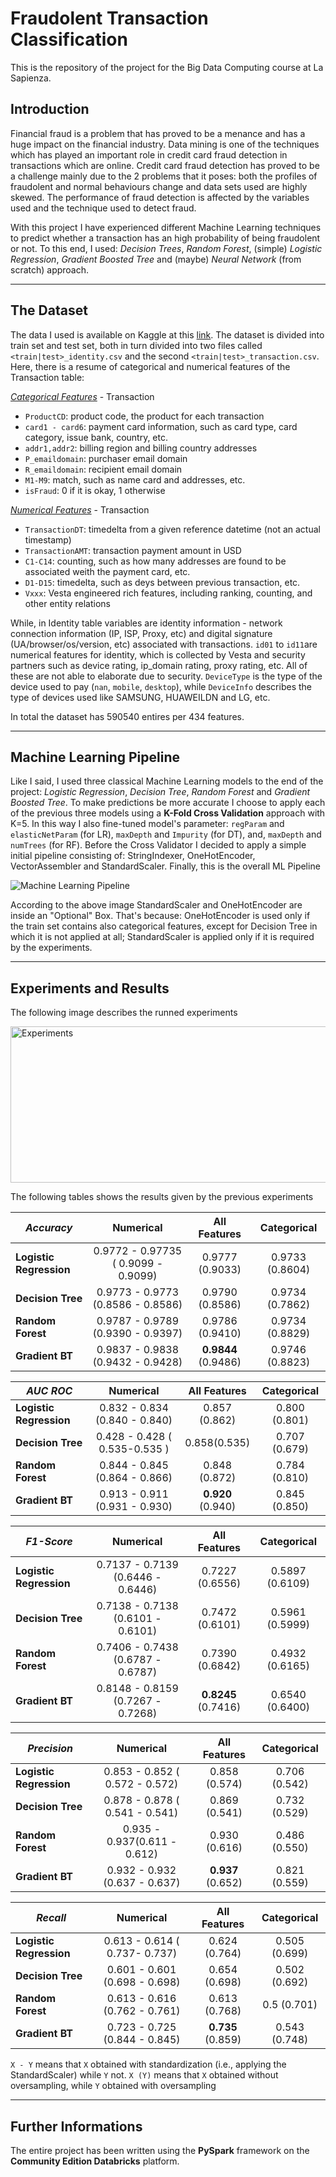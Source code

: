 # Fraudolent Transaction Classification

This is the repository of the project for the Big Data Computing course at La Sapienza.

## Introduction

Financial fraud is a problem that has proved to be a menance and has a huge impact on the financial industry. Data mining is one of the techniques which has played an important role in credit card fraud detection in transactions which are online. Credit card fraud detection has proved to be a challenge mainly due to the 2 problems that it poses: both the profiles of fraudolent and normal behaviours change and data sets used are highly skewed. The performance of fraud detection is affected by the variables used and the technique used to detect fraud.

With this project I have experienced different Machine Learning techniques to predict whether a transaction has an high probability of being fraudolent or not. To this end, I used: *Decision Trees*, *Random Forest*, (simple) *Logistic Regression*, *Gradient Boosted Tree* and (maybe) *Neural Network* (from scratch) approach. 

---

## The Dataset

The data I used is available on Kaggle at this [link](https://www.kaggle.com/c/ieee-fraud-detection). The dataset is divided into train set and test set, both in turn divided into two files called `<train|test>_identity.csv` and the second `<train|test>_transaction.csv`. Here, there is a resume of categorical and numerical features of the Transaction table:

<ins>*Categorical Features*</ins> - Transaction

- `ProductCD`: product code, the product for each transaction
- `card1 - card6`: payment card information, such as card type, card category, issue bank, country, etc.
- `addr1,addr2`: billing region and billing country addresses
- `P_emaildomain`: purchaser email domain
- `R_emaildomain`: recipient email domain
- `M1-M9`: match, such as name card and addresses, etc.
- `isFraud`: 0 if it is okay, 1 otherwise

<ins>*Numerical Features*</ins> - Transaction

- `TransactionDT`: timedelta from a given reference datetime (not an actual timestamp)
- `TransactionAMT`: transaction payment amount in USD
- `C1-C14`: counting, such as how many addresses are found to be associated weith the payment card, etc.
- `D1-D15`: timedelta, such as deys between previous transaction, etc.
- `Vxxx`: Vesta engineered rich features, including ranking, counting, and other entity relations

While, in Identity table variables are identity information - network connection information (IP, ISP, Proxy, etc) and digital signature (UA/browser/os/version, etc) associated with transactions. `id01` to `id11`are numerical features for identity, which is collected by Vesta and security partners such as device rating, ip_domain rating, proxy rating, etc. All of these are not able to elaborate due to security. `DeviceType` is the type of the device used to pay (`nan`, `mobile`, `desktop`), while `DeviceInfo` describes the type of devices used like SAMSUNG, HUAWEILDN and LG, etc. 

In total the dataset has 590540 entires per 434 features.

---

## Machine Learning Pipeline

Like I said, I used three classical Machine Learning models to the end of the project: *Logistic Regression*, *Decision Tree*, *Random Forest* and *Gradient Boosted Tree*. To make predictions be more accurate I choose to apply each of the previous three models using a **K-Fold Cross Validation** approach with K=5. In this way I also fine-tuned model's parameter: `regParam` and `elasticNetParam` (for LR), `maxDepth` and `Impurity` (for DT), and, `maxDepth` and `numTrees` (for RF). Before the Cross Validator I decided to apply a simple initial pipeline consisting of: StringIndexer, OneHotEncoder, VectorAssembler and StandardScaler. Finally, this is the overall ML Pipeline

<img src="https://i.imgur.com/48sx080.png" alt="Machine Learning Pipeline" />

According to the above image StandardScaler and OneHotEncoder are inside an "Optional" Box. That's because: OneHotEncoder is used only if the train set contains also categorical features, except for Decision Tree in which it is not applied at all; StandardScaler is applied only if it is required by the experiments.

---

## Experiments and Results

The following image describes the runned experiments

<img src="https://i.imgur.com/xlM1lDt.png" alt="Experiments" width=600 height=250/>

The following tables shows the results given by the previous experiments

|        *Accuracy*       |  **Numerical**  | **All Features** | **Categorical** |
|-------------------------|:---------------:|:----------------:|:---------------:|
| **Logistic Regression** | 0.9772 - 0.97735 ( 0.9099 - 0.9099)|   0.9777 (0.9033)|      0.9733 (0.8604) |
| **Decision Tree**       | 0.9773 - 0.9773  (0.8586 - 0.8586)|    0.9790 (0.8586)|      0.9734 (0.7862) |
| **Random Forest**       |    0.9787   - 0.9789 (0.9390 - 0.9397)|  0.9786 (0.9410)| 0.9734 (0.8829)|
| **Gradient BT**	  | 0.9837 - 0.9838 (0.9432 - 0.9428) | **0.9844** (0.9486) | 0.9746 (0.8823) |

|        *AUC ROC*       |  **Numerical**  | **All Features** | **Categorical** |
|-------------------------|:---------------:|:----------------:|:---------------:|
| **Logistic Regression** | 0.832 - 0.834 (0.840 - 0.840)|   0.857 (0.862)|      0.800 (0.801) |
| **Decision Tree**       | 0.428 - 0.428  ( 0.535-0.535 )| 0.858(0.535)|      0.707 (0.679) |
| **Random Forest**       |    0.844   - 0.845 (0.864 - 0.866)          | 0.848  (0.872)                | 0.784 (0.810)|
| **Gradient BT**	  | 0.913 - 0.911 (0.931 - 0.930) | **0.920** (0.940) | 0.845 (0.850) |

|        *F1-Score*       |  **Numerical**  | **All Features** | **Categorical** |
|-------------------------|:---------------:|:----------------:|:---------------:|
| **Logistic Regression** | 0.7137 - 0.7139 (0.6446 - 0.6446)|   0.7227 (0.6556)|      0.5897 (0.6109) |
| **Decision Tree**       | 0.7138 - 0.7138  (0.6101 - 0.6101)|  0.7472 (0.6101)|      0.5961 (0.5999) |
| **Random Forest**       |     0.7406  - 0.7438 (0.6787 - 0.6787)| 0.7390  (0.6842) | 0.4932 (0.6165)  |
| **Gradient BT**	  | 0.8148 - 0.8159 (0.7267 - 0.7268) | **0.8245** (0.7416) | 0.6540 (0.6400) |

|        *Precision*       |  **Numerical**  | **All Features** | **Categorical** |
|-------------------------|:---------------:|:----------------:|:---------------:|
| **Logistic Regression** | 0.853 - 0.852 ( 0.572 - 0.572)|   0.858 (0.574)|      0.706 (0.542) |
| **Decision Tree**       | 0.878 - 0.878  ( 0.541 - 0.541)| 0.869 (0.541)|      0.732 (0.529) |
| **Random Forest**       |     0.935  - 0.937(0.611 - 0.612)          |  0.930 (0.616)| 0.486 (0.550) |
| **Gradient BT**	  | 0.932 - 0.932 (0.637 - 0.637) | **0.937** (0.652) | 0.821 (0.559) |

|        *Recall*       |  **Numerical**  | **All Features** | **Categorical** |
|-------------------------|:---------------:|:----------------:|:---------------:|
| **Logistic Regression** | 0.613 - 0.614 ( 0.737- 0.737)|   0.624 (0.764)|      0.505 (0.699) |
| **Decision Tree**       | 0.601 - 0.601  (0.698 - 0.698)| 0.654 (0.698)| 0.502 (0.692) |
| **Random Forest**       |    0.613   - 0.616 (0.762 - 0.761) | 0.613  (0.768)| 0.5 (0.701)|
| **Gradient BT**	  | 0.723 - 0.725 (0.844 - 0.845) | **0.735** (0.859) | 0.543 (0.748) |

`X - Y` means that `X` obtained with standardization (i.e., applying the StandardScaler) while `Y` not.
`X (Y)` means that `X` obtained without oversampling, while `Y` obtained with oversampling

---

## Further Informations

The entire project has been written using the **PySpark** framework on the **Community Edition Databricks** platform.